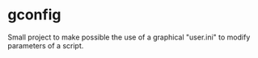 # gconfig
Small project to make possible the use of a graphical "user.ini" to modify parameters of a script.
